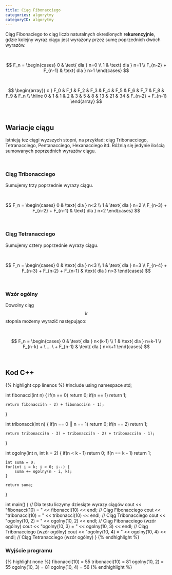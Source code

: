 ```yaml
---
title: Ciąg Fibonacciego
categories: algorytmy
categoryID: algorytmy
---
```

Ciąg Fibonaciego to ciąg liczb naturalnych określonych **rekurencyjnie**, gdzie kolejny wyraz ciągu jest wyrażony przez sumę poprzednich dwóch wyrazów. 

<br />

$$
F_n = \begin{cases}
0 & \text{ dla } n=0 \\ 
1 & \text{ dla } n=1 \\ 
F_{n-2} + F_{n-1} & \text{ dla } n>1
\end{cases}
$$

<br />

$$
\begin{array}{ c }
 F_0 & F_1 & F_2 & F_3 & F_4 & F_5 & F_6 & F_7 & F_8 & F_9 & F_n \\ 
 \hline
 0 & 1 & 1 & 2 & 3 & 5 & 8 & 13 & 21 & 34 & F_{n-2} + F_{n-1}
\end{array}
$$

<br />

## Wariacje ciągu

Istnieją też ciągi wyższych stopni, na przykład: ciąg Tribonacciego, Tetranacciego, Pentanacciego, Hexanacciego itd. Różnią się jedynie ilością sumowanych poprzednich wyrazów ciągu. 

<br />

### Ciąg Tribonacciego

Sumujemy trzy poprzednie wyrazy ciągu. 

<br />

$$
F_n = \begin{cases}
0 & \text{ dla } n<2 \\ 
1 & \text{ dla } n=2 \\ 
F_{n-3} + F_{n-2} + F_{n-1} & \text{ dla } n>2
\end{cases}
$$

<br />

### Ciąg Tetranacciego

Sumujemy cztery poprzednie wyrazy ciągu. 

<br />

$$
F_n = \begin{cases}
0 & \text{ dla } n<3 \\ 
1 & \text{ dla } n=3 \\ 
F_{n-4} + F_{n-3} + F_{n-2} + F_{n-1} & \text{ dla } n>3
\end{cases}
$$

<br />

### Wzór ogólny

Dowolny ciąg $$ k $$ stopnia możemy wyrazić następująco:

<br />

$$
F_n = \begin{cases}
0 & \text{ dla } n<(k-1) \\ 
1 & \text{ dla } n=k-1 \\ 
F_{n-k} + \ ... \ + F_{n-1} & \text{ dla } n>k+1
\end{cases}
$$

<br />

## Kod C++
{% highlight cpp linenos %}
#include <iostream>
using namespace std;

int fibonacci(int n) {
	if(n == 0) return 0;
	if(n == 1) return 1;
	
	return fibonacci(n - 2) + fibonacci(n - 1);
}

int tribonacci(int n) {
	if(n == 0 || n == 1) return 0;
	if(n == 2) return 1;
	
	return tribonacci(n - 3) + tribonacci(n - 2) + tribonacci(n - 1);
}

int ogolny(int n, int k = 2) {
	if(n < k - 1) return 0;
	if(n == k - 1) return 1;
	
	int suma = 0;
	for(int i = k; i > 0; i--) {
		suma += ogolny(n - i, k);
	}
	
	return suma;
}

int main() {
	// Dla testu liczymy dziesiąte wyrazy ciągów
	cout << "fibonacci(10) = " << fibonacci(10) << endl; // Ciąg Fibonacciego
	cout << "tribonacci(10) = " << tribonacci(10) << endl; // Ciąg Tribonacciego
	cout << "ogolny(10, 2) = " << ogolny(10, 2) << endl; // Ciąg Fibonacciego (wzór ogólny)
	cout << "ogolny(10, 3) = " << ogolny(10, 3) << endl; // Ciąg Tribonacciego (wzór ogólny)
	cout << "ogolny(10, 4) = " << ogolny(10, 4) << endl; // Ciąg Tetranacciego (wzór ogólny)
}
{% endhighlight %}

### Wyjście programu

{% highlight none %}
fibonacci(10) = 55
tribonacci(10) = 81
ogolny(10, 2) = 55
ogolny(10, 3) = 81
ogolny(10, 4) = 56
{% endhighlight %}

